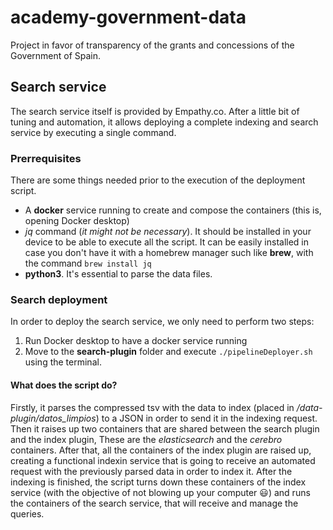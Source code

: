 # academy-government-data
Project in favor of transparency of the grants and concessions of the Government of Spain.

## Search service
The search service itself is provided by Empathy.co. After a little bit of tuning and automation, it allows deploying a complete indexing and search service by executing a single command.

### Prerrequisites
There are some things needed prior to the execution of the deployment script.
- A **docker** service running to create and compose the containers (this is, opening Docker desktop)
- *jq* command (*it might not be necessary*). It should be installed in your device to be able to execute all the script. It can be easily installed in case you don't have it with a homebrew manager such like **brew**, with the command `brew install jq`
- **python3**. It's essential to parse the data files.

### Search deployment
In order to deploy the search service, we only need to perform two steps:
1. Run Docker desktop to have a docker service running
2. Move to the **search-plugin** folder and execute `./pipelineDeployer.sh` using the terminal.

#### What does the script do?
Firstly, it parses the compressed tsv with the data to index (placed in */data-plugin/datos_limpios*) to a JSON in order to send it in the indexing request. Then it raises up two containers that are shared between the search plugin and the index plugin, These are the *elasticsearch* and the *cerebro* containers.
After that, all the containers of the index plugin are raised up, creating a functional indexin service that is going to receive an automated request with the previously parsed data in order to index it.
After the indexing is finished, the script turns down these containers of the index service (with the objective of not blowing up your computer :smiley:) and runs the containers of the search service, that will receive and manage the queries.